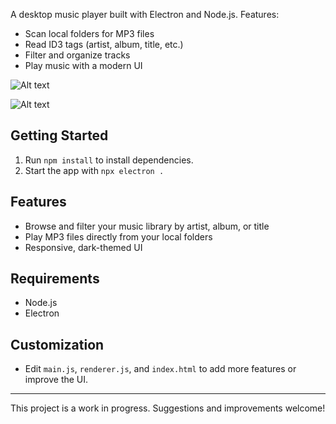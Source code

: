
A desktop music player built with Electron and Node.js. Features:
- Scan local folders for MP3 files
- Read ID3 tags (artist, album, title, etc.)
- Filter and organize tracks
- Play music with a modern UI

![Alt text](https://i.imgur.com/ITImpPG.png)

![Alt text](https://i.imgur.com/5cZF49y.png)

## Getting Started

1. Run `npm install` to install dependencies.
2. Start the app with `npx electron .`

## Features
- Browse and filter your music library by artist, album, or title
- Play MP3 files directly from your local folders
- Responsive, dark-themed UI

## Requirements
- Node.js
- Electron

## Customization
- Edit `main.js`, `renderer.js`, and `index.html` to add more features or improve the UI.

---
This project is a work in progress. Suggestions and improvements welcome!
